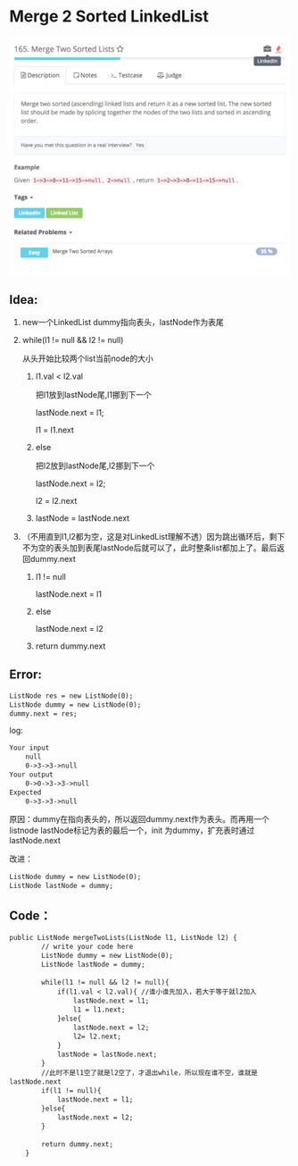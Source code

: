 # Merge 2 Sorted LinkedList

![](../../../../../.gitbook/assets/screen-shot-2018-02-09-at-8.03.11-am.png)

## Idea:

1. new一个LinkedList dummy指向表头，lastNode作为表尾
2. while\(l1 != null && l2 != null\)

   从头开始比较两个list当前node的大小

   1. l1.val &lt; l2.val

       把l1放到lastNode尾,l1挪到下一个

       lastNode.next = l1;

       l1 = l1.next

   2. else

       把l2放到lastNode尾,l2挪到下一个

       lastNode.next = l2;

       l2 = l2.next

   3. lastNode = lastNode.next

3. （不用直到l1,l2都为空，这是对LinkedList理解不透）因为跳出循环后，剩下不为空的表头加到表尾lastNode后就可以了，此时整条list都加上了。最后返回dummy.next
   1. l1 != null

      lastNode.next = l1

   2. else

      lastNode.next = l2

   3. return dummy.next

## Error:

```text
ListNode res = new ListNode(0);
ListNode dummy = new ListNode(0);
dummy.next = res;
```

log:

```text
Your input
    null
    0->3->3->null
Your output
    0->0->3->3->null
Expected
    0->3->3->null
```

原因：dummy在指向表头的，所以返回dummy.next作为表头。而再用一个listnode lastNode标记为表的最后一个，init 为dummy，扩充表时通过lastNode.next

改进：

```text
ListNode dummy = new ListNode(0);
ListNode lastNode = dummy;
```

## Code：

```text
public ListNode mergeTwoLists(ListNode l1, ListNode l2) {
        // write your code here
        ListNode dummy = new ListNode(0);
        ListNode lastNode = dummy;

        while(l1 != null && l2 != null){
            if(l1.val < l2.val){ //谁小谁先加入，若大于等于就l2加入
                lastNode.next = l1;
                l1 = l1.next;
            }else{
                lastNode.next = l2;
                l2= l2.next;
            }
            lastNode = lastNode.next;
        }
        //此时不是l1空了就是l2空了，才退出while，所以现在谁不空，谁就是lastNode.next
        if(l1 != null){
            lastNode.next = l1;
        }else{
            lastNode.next = l2;
        }

        return dummy.next;
    }
```

